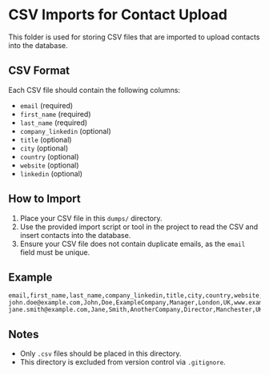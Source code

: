 # CSV Imports for Contact Upload

This folder is used for storing CSV files that are imported to upload contacts into the database.

## CSV Format

Each CSV file should contain the following columns:

- `email` (required)
- `first_name` (required)
- `last_name` (required)
- `company_linkedin` (optional)
- `title` (optional)
- `city` (optional)
- `country` (optional)
- `website` (optional)
- `linkedin` (optional)

## How to Import

1. Place your CSV file in this `dumps/` directory.
2. Use the provided import script or tool in the project to read the CSV and insert contacts into the database.
3. Ensure your CSV file does not contain duplicate emails, as the `email` field must be unique.

## Example

```csv
email,first_name,last_name,company_linkedin,title,city,country,website,linkedin
john.doe@example.com,John,Doe,ExampleCompany,Manager,London,UK,www.example.com,https://linkedin.com/in/johndoe
jane.smith@example.com,Jane,Smith,AnotherCompany,Director,Manchester,UK,www.another.com,https://linkedin.com/in/janesmith
```

## Notes

- Only `.csv` files should be placed in this directory.
- This directory is excluded from version control via `.gitignore`.